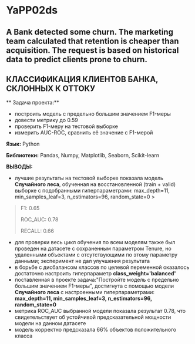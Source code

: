 # YaPP02ds
## A Bank detected some churn. The marketing team calculated that retention is cheaper than acquisition. The request is based on historical data to predict clients prone to churn.
## КЛАССИФИКАЦИЯ КЛИЕНТОВ БАНКА, СКЛОННЫХ К ОТТОКУ

** Задача проекта:**
* построить модель с предельно большим значением F1-меры
* довести метрику до 0.59
* проверить F1-меру на тестовой выборке
* измерить AUC-ROC, сравнить её значение с F1-мерой

**Язык:** Python

**Библиотеки:** Pandas, Numpy, Matplotlib, Seaborn, Scikit-learn

**ВЫВОДЫ:**

* лучшие результаты на тестовой выборке показала модель **Случайного леса**, обученная на восстановленной (train + valid) выборке с подобранными гиперпараметрами: max_depth=11, min_samples_leaf=3, n_estimators=96, random_state=0 >
>
> F1: 0.65
>
> ROC_AUC: 0.78
>
> RECALL: 0.66
>
* для проверки весь цикл обучения по всем моделям также был проведен на датасете с сохраненным параметром Tenure, но удаленными объектами с отсутствующими по этому параметру данными; эксперимент не дал улучшения результата
* в борьбе с дисбалансом классов по целевой переменной оказалось достаточно настроить гиперпараметр **class_weight='balanced'**
* поставленная в проекте задача:"Постройте модель с предельно большим значением F1-меры", достигнута с помощью модели **Случайного леса** с настроенными гиперпараметрами: **max_depth=11, min_samples_leaf=3, n_estimators=96, random_state=0**
* метрика ROC_AUC выбранной модели показала результат 0.78, что свидетельствует об устойчивой предсказательной мощности модели на данном датасете
* модель корректно предсказала 66% объектов положительного класса
